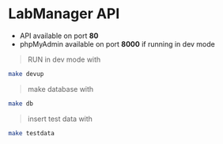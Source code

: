 # LabManager API

 - API available on port **80**
 - phpMyAdmin available on port **8000** if running in dev mode

> RUN in dev mode with
```sh
make devup
```
> make database with
```sh
make db
```
> insert test data with
```sh
make testdata
```